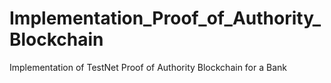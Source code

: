 # Implementation_Proof_of_Authority_Blockchain
Implementation of TestNet Proof of Authority Blockchain for a Bank

